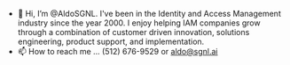 - 👋 Hi, I’m @AldoSGNL. I've been in the Identity and Access Management industry since the year 2000. I enjoy helping IAM companies grow through a combination of customer driven innovation, solutions engineering, product support, and implementation. 
- 📫 How to reach me ... (512) 676-9529 or aldo@sgnl.ai

<!---
AldoSGNL/AldoSGNL is a ✨ special ✨ repository because its `README.md` (this file) appears on your GitHub profile.
You can click the Preview link to take a look at your changes.
--->
